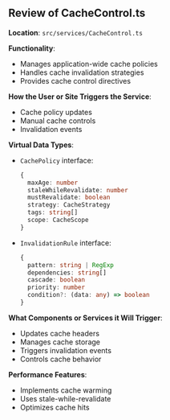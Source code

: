 ## Review of CacheControl.ts

**Location**: `src/services/CacheControl.ts`

**Functionality**:
- Manages application-wide cache policies
- Handles cache invalidation strategies
- Provides cache control directives

**How the User or Site Triggers the Service**:
- Cache policy updates
- Manual cache controls
- Invalidation events

**Virtual Data Types**:
- `CachePolicy` interface:
  ```typescript
  {
    maxAge: number
    staleWhileRevalidate: number
    mustRevalidate: boolean
    strategy: CacheStrategy
    tags: string[]
    scope: CacheScope
  }
  ```
- `InvalidationRule` interface:
  ```typescript
  {
    pattern: string | RegExp
    dependencies: string[]
    cascade: boolean
    priority: number
    condition?: (data: any) => boolean
  }
  ```

**What Components or Services it Will Trigger**:
- Updates cache headers
- Manages cache storage
- Triggers invalidation events
- Controls cache behavior

**Performance Features**:
- Implements cache warming
- Uses stale-while-revalidate
- Optimizes cache hits
